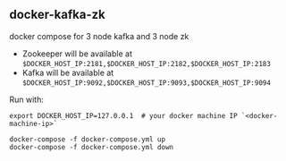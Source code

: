 ## docker-kafka-zk
docker compose for 3 node kafka and 3 node zk

- Zookeeper will be available at `$DOCKER_HOST_IP:2181,$DOCKER_HOST_IP:2182,$DOCKER_HOST_IP:2183`
- Kafka will be available at `$DOCKER_HOST_IP:9092,$DOCKER_HOST_IP:9093,$DOCKER_HOST_IP:9094`

Run with:

```
export DOCKER_HOST_IP=127.0.0.1  # your docker machine IP `<docker-machine-ip>`

docker-compose -f docker-compose.yml up
docker-compose -f docker-compose.yml down
```

